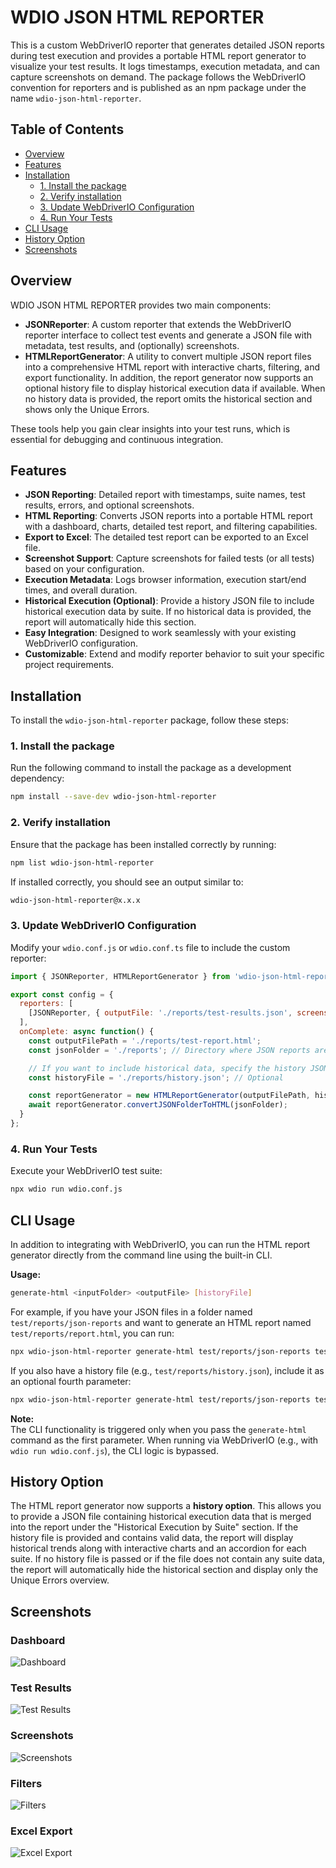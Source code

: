 # WDIO JSON HTML REPORTER

This is a custom WebDriverIO reporter that generates detailed JSON reports during test execution and provides a portable HTML report generator to visualize your test results. It logs timestamps, execution metadata, and can capture screenshots on demand. The package follows the WebDriverIO convention for reporters and is published as an npm package under the name `wdio-json-html-reporter`.

## Table of Contents

- [Overview](#overview)
- [Features](#features)
- [Installation](#installation)
  - [1. Install the package](#1-install-the-package)
  - [2. Verify installation](#2-verify-installation)
  - [3. Update WebDriverIO Configuration](#3-update-webdriverio-configuration)
  - [4. Run Your Tests](#4-run-your-tests)
- [CLI Usage](#cli-usage)
- [History Option](#history-option)
- [Screenshots](#screenshots)

## Overview

WDIO JSON HTML REPORTER provides two main components:

- **JSONReporter**: A custom reporter that extends the WebDriverIO reporter interface to collect test events and generate a JSON file with metadata, test results, and (optionally) screenshots.
- **HTMLReportGenerator**: A utility to convert multiple JSON report files into a comprehensive HTML report with interactive charts, filtering, and export functionality. In addition, the report generator now supports an optional history file to display historical execution data if available. When no history data is provided, the report omits the historical section and shows only the Unique Errors.

These tools help you gain clear insights into your test runs, which is essential for debugging and continuous integration.

## Features

- **JSON Reporting**: Detailed report with timestamps, suite names, test results, errors, and optional screenshots.
- **HTML Reporting**: Converts JSON reports into a portable HTML report with a dashboard, charts, detailed test report, and filtering capabilities.
- **Export to Excel**: The detailed test report can be exported to an Excel file.
- **Screenshot Support**: Capture screenshots for failed tests (or all tests) based on your configuration.
- **Execution Metadata**: Logs browser information, execution start/end times, and overall duration.
- **Historical Execution (Optional)**: Provide a history JSON file to include historical execution data by suite. If no historical data is provided, the report will automatically hide this section.
- **Easy Integration**: Designed to work seamlessly with your existing WebDriverIO configuration.
- **Customizable**: Extend and modify reporter behavior to suit your specific project requirements.

## Installation

To install the `wdio-json-html-reporter` package, follow these steps:

### 1. Install the package

Run the following command to install the package as a development dependency:

```bash
npm install --save-dev wdio-json-html-reporter
```

### 2. Verify installation

Ensure that the package has been installed correctly by running:

```bash
npm list wdio-json-html-reporter
```

If installed correctly, you should see an output similar to:

```bash
wdio-json-html-reporter@x.x.x
```

### 3. Update WebDriverIO Configuration

Modify your `wdio.conf.js` or `wdio.conf.ts` file to include the custom reporter:

```javascript
import { JSONReporter, HTMLReportGenerator } from 'wdio-json-html-reporter';

export const config = {
  reporters: [
    [JSONReporter, { outputFile: './reports/test-results.json', screenshotOption: 'OnFailure' }],  // Options: "No", "OnFailure", "Full"
  ],
  onComplete: async function() {
    const outputFilePath = './reports/test-report.html';
    const jsonFolder = './reports'; // Directory where JSON reports are saved

    // If you want to include historical data, specify the history JSON file path here.
    const historyFile = './reports/history.json'; // Optional

    const reportGenerator = new HTMLReportGenerator(outputFilePath, historyFile);
    await reportGenerator.convertJSONFolderToHTML(jsonFolder);
  }
};
```

### 4. Run Your Tests

Execute your WebDriverIO test suite:

```bash
npx wdio run wdio.conf.js
```

## CLI Usage

In addition to integrating with WebDriverIO, you can run the HTML report generator directly from the command line using the built-in CLI.

**Usage:**

```bash
generate-html <inputFolder> <outputFile> [historyFile]
```

For example, if you have your JSON files in a folder named `test/reports/json-reports` and want to generate an HTML report named `test/reports/report.html`, you can run:

```bash
npx wdio-json-html-reporter generate-html test/reports/json-reports test/reports/report.html
```

If you also have a history file (e.g., `test/reports/history.json`), include it as an optional fourth parameter:

```bash
npx wdio-json-html-reporter generate-html test/reports/json-reports test/reports/report.html test/reports/history.json
```

**Note:**  
The CLI functionality is triggered only when you pass the `generate-html` command as the first parameter. When running via WebDriverIO (e.g., with `wdio run wdio.conf.js`), the CLI logic is bypassed.

## History Option

The HTML report generator now supports a **history option**. This allows you to provide a JSON file containing historical execution data that is merged into the report under the "Historical Execution by Suite" section. If the history file is provided and contains valid data, the report will display historical trends along with interactive charts and an accordion for each suite. If no history file is passed or if the file does not contain any suite data, the report will automatically hide the historical section and display only the Unique Errors overview.

## Screenshots

### Dashboard  
![Dashboard](https://github.com/aswinchembath/wdio-json-html-reporter/blob/main/lib/assets/dashboard.png)

### Test Results  
![Test Results](https://github.com/aswinchembath/wdio-json-html-reporter/blob/main/lib/assets/testdetails.png)

### Screenshots  
![Screenshots](https://github.com/aswinchembath/wdio-json-html-reporter/blob/main/lib/assets/screesnshots.png)

### Filters  
![Filters](https://github.com/aswinchembath/wdio-json-html-reporter/blob/main/lib/assets/filters.png)

### Excel Export  
![Excel Export](https://github.com/aswinchembath/wdio-json-html-reporter/blob/main/lib/assets/exportedfile.png)
